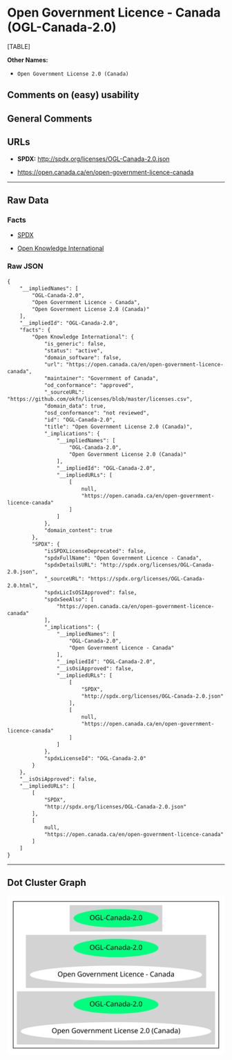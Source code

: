 Open Government Licence - Canada (OGL-Canada-2.0)
=================================================

[TABLE]

**Other Names:**

-   `Open Government License 2.0 (Canada)`

Comments on (easy) usability
----------------------------

General Comments
----------------

URLs
----

-   **SPDX:** http://spdx.org/licenses/OGL-Canada-2.0.json

-   https://open.canada.ca/en/open-government-licence-canada

------------------------------------------------------------------------

Raw Data
--------

### Facts

-   [SPDX](https://spdx.org/licenses/OGL-Canada-2.0.html "SPDX")

-   [Open Knowledge
    International](https://github.com/okfn/licenses/blob/master/licenses.csv "Open Knowledge International")

### Raw JSON

    {
        "__impliedNames": [
            "OGL-Canada-2.0",
            "Open Government Licence - Canada",
            "Open Government License 2.0 (Canada)"
        ],
        "__impliedId": "OGL-Canada-2.0",
        "facts": {
            "Open Knowledge International": {
                "is_generic": false,
                "status": "active",
                "domain_software": false,
                "url": "https://open.canada.ca/en/open-government-licence-canada",
                "maintainer": "Government of Canada",
                "od_conformance": "approved",
                "_sourceURL": "https://github.com/okfn/licenses/blob/master/licenses.csv",
                "domain_data": true,
                "osd_conformance": "not reviewed",
                "id": "OGL-Canada-2.0",
                "title": "Open Government License 2.0 (Canada)",
                "_implications": {
                    "__impliedNames": [
                        "OGL-Canada-2.0",
                        "Open Government License 2.0 (Canada)"
                    ],
                    "__impliedId": "OGL-Canada-2.0",
                    "__impliedURLs": [
                        [
                            null,
                            "https://open.canada.ca/en/open-government-licence-canada"
                        ]
                    ]
                },
                "domain_content": true
            },
            "SPDX": {
                "isSPDXLicenseDeprecated": false,
                "spdxFullName": "Open Government Licence - Canada",
                "spdxDetailsURL": "http://spdx.org/licenses/OGL-Canada-2.0.json",
                "_sourceURL": "https://spdx.org/licenses/OGL-Canada-2.0.html",
                "spdxLicIsOSIApproved": false,
                "spdxSeeAlso": [
                    "https://open.canada.ca/en/open-government-licence-canada"
                ],
                "_implications": {
                    "__impliedNames": [
                        "OGL-Canada-2.0",
                        "Open Government Licence - Canada"
                    ],
                    "__impliedId": "OGL-Canada-2.0",
                    "__isOsiApproved": false,
                    "__impliedURLs": [
                        [
                            "SPDX",
                            "http://spdx.org/licenses/OGL-Canada-2.0.json"
                        ],
                        [
                            null,
                            "https://open.canada.ca/en/open-government-licence-canada"
                        ]
                    ]
                },
                "spdxLicenseId": "OGL-Canada-2.0"
            }
        },
        "__isOsiApproved": false,
        "__impliedURLs": [
            [
                "SPDX",
                "http://spdx.org/licenses/OGL-Canada-2.0.json"
            ],
            [
                null,
                "https://open.canada.ca/en/open-government-licence-canada"
            ]
        ]
    }

------------------------------------------------------------------------

Dot Cluster Graph
-----------------

![](../dot/OGL-Canada-2.0.svg "dot")